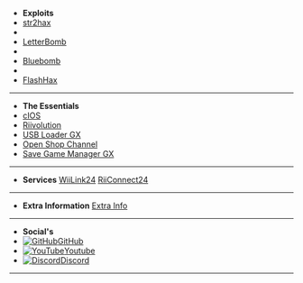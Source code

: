 - **Exploits**
- [str2hax](/str2hax)
-
- [LetterBomb](/letterbomb)
-
- [Bluebomb](/bluebomb)
-
- [FlashHax](/flashhax)
---
- **The Essentials**
- [cIOS](/cIOS)
- [Riivolution](/riivolution)
- [USB Loader GX](/ULGX)
- [Open Shop Channel](/osc)
- [Save Game Manager GX](/sgmgx)
---
- **Services**
[WiiLink24](/wiilink)
[RiiConnect24](/riiconnect24)
---
- **Extra Information**
[Extra Info](/FAQ)
---
- **Social's**
- [![GitHub](https://icongr.am/simple/github.svg?color=808080&size=16)GitHub](https://github.com/skyybrew/wiiu-hbguide)
- [![YouTube](https://icongr.am/simple/youtube.svg?color=808080&size=16)Youtube](https://www.youtube.com/@Jacob-Bjorne/)
- [![Discord](https://icongr.am/simple/discord.svg?color=808080&size=16)Discord](https://discord.gg/4fBNYUBbHU)
---
